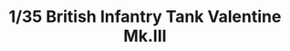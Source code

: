 ---
layout: product
title: "1/35 British Infantry Tank Valentine Mk.III"
price: "5500" 
desc: "Maketa"
img_path: "/assets/img/AFV35185.webp"
brand: "N/A"
available: false
special_offer: false
new: false
soon: false
cat: "010000"
subcat: "015100"
subsubcat: "0N/A"
sifra: "AFV35185"
popular: false
spec: false
---
